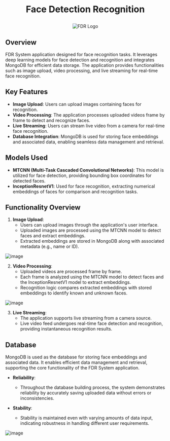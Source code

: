 # <p align="center"> Face Detection Recognition </p>

<p align="center">
  <img src="https://github.com/ShathaAltassan/FDR-System/assets/138797663/09541351-1a96-47f8-a43c-9a90068dd1a8" alt="FDR Logo">
</p>

## Overview

FDR System application designed for face recognition tasks. It leverages deep learning models for face detection and recognition and integrates MongoDB for efficient data storage. The application provides functionalities such as image upload, video processing, and live streaming for real-time face recognition.

## Key Features

- **Image Upload**: Users can upload images containing faces for recognition.
- **Video Processing**: The application processes uploaded videos frame by frame to detect and recognize faces.
- **Live Streaming**: Users can stream live video from a camera for real-time face recognition.
- **Database Integration**: MongoDB is used for storing face embeddings and associated data, enabling seamless data management and retrieval.

## Models Used

- **MTCNN (Multi-Task Cascaded Convolutional Networks)**: This model is utilized for face detection, providing bounding box coordinates for detected faces.
- **InceptionResnetV1**: Used for face recognition, extracting numerical embeddings of faces for comparison and recognition tasks.

## Functionality Overview

1. **Image Upload**:
   - Users can upload images through the application's user interface.
   - Uploaded images are processed using the MTCNN model to detect faces and extract embeddings.
   - Extracted embeddings are stored in MongoDB along with associated metadata (e.g., name or ID).
     
![image](https://github.com/ShathaAltassan/FDR-System/assets/138797663/93b37349-cf7c-48e3-b1db-0f5e21436875)

2. **Video Processing**:
   - Uploaded videos are processed frame by frame.
   - Each frame is analyzed using the MTCNN model to detect faces and the InceptionResnetV1 model to extract embeddings.
   - Recognition logic compares extracted embeddings with stored embeddings to identify known and unknown faces.
     
![image](https://github.com/ShathaAltassan/FDR-System/assets/138797663/999e19ca-1822-40b6-945d-a9011c5d6488)


3. **Live Streaming**:
   - The application supports live streaming from a camera source.
   - Live video feed undergoes real-time face detection and recognition, providing instantaneous recognition results.

## Database

MongoDB is used as the database for storing face embeddings and associated data. It enables efficient data management and retrieval, supporting the core functionality of the FDR System application.

- **Reliability**:
  - Throughout the database building process, the system demonstrates reliability by accurately saving uploaded data without errors or inconsistencies.

- **Stability**:
  - Stability is maintained even with varying amounts of data input, indicating robustness in handling different user requirements.

![image](https://github.com/ShathaAltassan/FDR-System/assets/138797663/6506fd71-c282-4287-90af-9ea26f1ff1b9)

